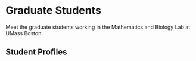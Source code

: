 # Graduate Students

Meet the graduate students working in the Mathematics and Biology Lab at UMass Boston.

## Student Profiles

<!-- This section is automatically populated with student profiles -->
<!-- material/tags { include: [student] } -->

<!-- Note: Student profiles are automatically populated from the profiles directory -->
<!-- To add a new student, create a markdown file in the profiles directory with 'role: student' in the front matter -->

<!-- You can optionally organize by student type by adding additional role tags like 'phd-student', 'masters-student', etc. -->

